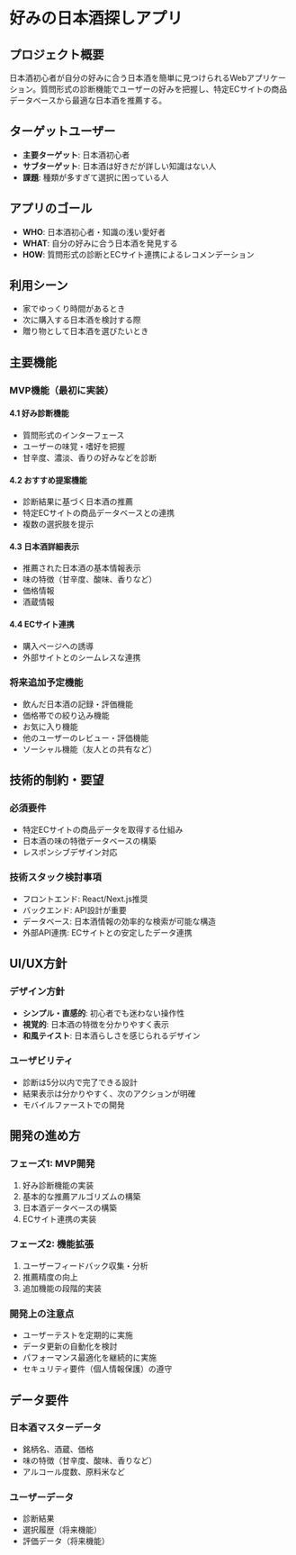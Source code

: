 # 好みの日本酒探しアプリ

## プロジェクト概要

日本酒初心者が自分の好みに合う日本酒を簡単に見つけられるWebアプリケーション。質問形式の診断機能でユーザーの好みを把握し、特定ECサイトの商品データベースから最適な日本酒を推薦する。

## ターゲットユーザー

- **主要ターゲット**: 日本酒初心者
- **サブターゲット**: 日本酒は好きだが詳しい知識はない人
- **課題**: 種類が多すぎて選択に困っている人

## アプリのゴール

- **WHO**: 日本酒初心者・知識の浅い愛好者
- **WHAT**: 自分の好みに合う日本酒を発見する
- **HOW**: 質問形式の診断とECサイト連携によるレコメンデーション

## 利用シーン

- 家でゆっくり時間があるとき
- 次に購入する日本酒を検討する際
- 贈り物として日本酒を選びたいとき

## 主要機能

### MVP機能（最初に実装）

#### 4.1 好み診断機能
- 質問形式のインターフェース
- ユーザーの味覚・嗜好を把握
- 甘辛度、濃淡、香りの好みなどを診断

#### 4.2 おすすめ提案機能
- 診断結果に基づく日本酒の推薦
- 特定ECサイトの商品データベースとの連携
- 複数の選択肢を提示

#### 4.3 日本酒詳細表示
- 推薦された日本酒の基本情報表示
- 味の特徴（甘辛度、酸味、香りなど）
- 価格情報
- 酒蔵情報

#### 4.4 ECサイト連携
- 購入ページへの誘導
- 外部サイトとのシームレスな連携

### 将来追加予定機能

- 飲んだ日本酒の記録・評価機能
- 価格帯での絞り込み機能
- お気に入り機能
- 他のユーザーのレビュー・評価機能
- ソーシャル機能（友人との共有など）

## 技術的制約・要望

### 必須要件
- 特定ECサイトの商品データを取得する仕組み
- 日本酒の味の特徴データベースの構築
- レスポンシブデザイン対応

### 技術スタック検討事項
- フロントエンド: React/Next.js推奨
- バックエンド: API設計が重要
- データベース: 日本酒情報の効率的な検索が可能な構造
- 外部API連携: ECサイトとの安定したデータ連携

## UI/UX方針

### デザイン方針
- **シンプル・直感的**: 初心者でも迷わない操作性
- **視覚的**: 日本酒の特徴を分かりやすく表示
- **和風テイスト**: 日本酒らしさを感じられるデザイン

### ユーザビリティ
- 診断は5分以内で完了できる設計
- 結果表示は分かりやすく、次のアクションが明確
- モバイルファーストでの開発

## 開発の進め方

### フェーズ1: MVP開発
1. 好み診断機能の実装
2. 基本的な推薦アルゴリズムの構築
3. 日本酒データベースの構築
4. ECサイト連携の実装

### フェーズ2: 機能拡張
1. ユーザーフィードバック収集・分析
2. 推薦精度の向上
3. 追加機能の段階的実装

### 開発上の注意点
- ユーザーテストを定期的に実施
- データ更新の自動化を検討
- パフォーマンス最適化を継続的に実施
- セキュリティ要件（個人情報保護）の遵守

## データ要件

### 日本酒マスターデータ
- 銘柄名、酒蔵、価格
- 味の特徴（甘辛度、酸味、香りなど）
- アルコール度数、原料米など

### ユーザーデータ
- 診断結果
- 選択履歴（将来機能）
- 評価データ（将来機能）